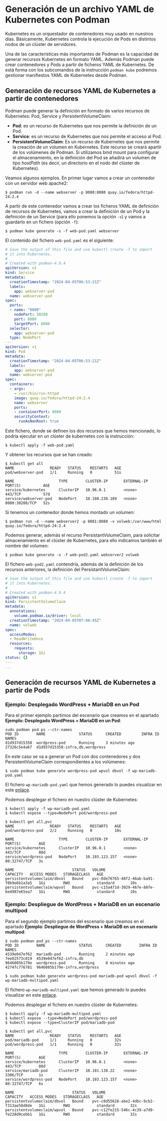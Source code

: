 # Generación de un archivo YAML de Kubernetes con Podman

Kubernetes es un orquestador de contenedores muy usado en nuestros días. Básicamente, Kubernetes controla la ejecución de Pods en distintos nodos de un clúster de servidores.

Una de las características más importantes de Podman es la capacidad de generar recursos Kubernetes en formato YAML. Además Podman puede crear contenedores y Pods a partir de ficheros YAML de Kubernetes. De está forma con los subcomandos de la instrucción `podman kube` podremos gestionar manifiestos YAML de Kubernetes desde Podman.

## Generación de recursos YAML de Kubernetes a partir de contenedores

Podman puede generar la definición en formato de varios recursos de Kubernetes: Pod, Service y PersistentVolumeClaim:

* **Pod**: es un recurso de Kubernetes que nos permite la definición de un Pod.
* **Service**: es un recurso de Kubernetes que nos permite el acceso al Pod.
* **PersistentVolumeClaim**: Es un recurso de Kubernetes que nos permite la creación de un volumen en Kubernetes. Este recurso se creará apartir de los volúmenes de Podman. Si utilizamos bind mount para configurar el almacenamiento, en la definición del Pod se añadirá un volumen de tipo *hostPath* (es decir, un directorio en el nodo del clúster de Kubernetes).

Veamos algunos ejemplos. En primer lugar vamos a crear un contenedor con un servidor web apache2:

```
$ podman run -d --name webserver -p 8080:8080 quay.io/fedora/httpd-24:2.4
```

A partir de este contenedor vamos a crear los ficheros YAML de definición de recursos de Kubernetes, vamos a crear la definición de un Pod y la definición de un Service (para ello ponemos la opción `-s`) y vamos a guardarlo en un fichero (opción `-f`):

```
$ podman kube generate -s -f web-pod.yaml webserver
```

El contenido del fichero `web-pod.yaml` es el siguiente:

```yaml
# Save the output of this file and use kubectl create -f to import
# it into Kubernetes.
#
# Created with podman-4.9.4
apiVersion: v1
kind: Service
metadata:
  creationTimestamp: "2024-04-05T06:53:21Z"
  labels:
    app: webserver-pod
  name: webserver-pod
spec:
  ports:
  - name: "8080"
    nodePort: 30208
    port: 8080
    targetPort: 8080
  selector:
    app: webserver-pod
  type: NodePort
---
apiVersion: v1
kind: Pod
metadata:
  creationTimestamp: "2024-04-05T06:53:21Z"
  labels:
    app: webserver-pod
  name: webserver-pod
spec:
  containers:
  - args:
    - /usr/bin/run-httpd
    image: quay.io/fedora/httpd-24:2.4
    name: webserver
    ports:
    - containerPort: 8080
    securityContext:
      runAsNonRoot: true
```

Este fichero, donde se definen los dos recursos que hemos mencionado, lo podría ejecutar en un clúster de kubernetes con la instrucción:

```
$ kubectl apply -f web-pod.yaml 
```

Y obtener los recursos que se han creado:

```
$ kubectl get all
NAME                READY   STATUS    RESTARTS   AGE
pod/webserver-pod   1/1     Running   0          51s

NAME                    TYPE        CLUSTER-IP       EXTERNAL-IP   PORT(S)          AGE
service/kubernetes      ClusterIP   10.96.0.1        <none>        443/TCP          57d
service/webserver-pod   NodePort    10.108.230.189   <none>        8080:30208/TCP   52s
```

Si tenemos un contenedor donde hemos montado un volumen:

```
$ podman run -d --name webserver2 -p 8081:8080 -v volweb:/var/www/html quay.io/fedora/httpd-24:2.4
```

Podemos generar, además el recurso PersistantVolumeClaim, para solicitar almacenamiento en el clúster de Kubernetes, para ello indicamos también el nombre del volumen:

```
$ podman kube generate -s -f web-pod2.yaml webserver2 volweb
```

El fichero `web-pod2.yaml` contendría, además de la definición de los recursos anteriores, la definición del PersistantVolumeClaim:

```yaml
# Save the output of this file and use kubectl create -f to import
# it into Kubernetes.
#
# Created with podman-4.9.4
apiVersion: v1
kind: PersistentVolumeClaim
metadata:
  annotations:
    volume.podman.io/driver: local
  creationTimestamp: "2024-04-05T07:06:45Z"
  name: volweb
spec:
  accessModes:
  - ReadWriteOnce
  resources:
    requests:
      storage: 1Gi
status: {}
---
...
```

## Generación de recursos YAML de Kubernetes a partir de Pods

### Ejemplo: Desplegado WordPress + MariaDB en un Pod

Para el primer ejemplo partimos del escenario que creamos en el apartado **Ejemplo: Desplegado WordPress + MariaDB en un Pod**:

```
sudo podman pod ps --ctr-names
POD ID        NAME               STATUS      CREATED         INFRA ID      NAMES
d1d937d15358  wordpress-pod      Running     3 minutes ago   27326c5e4a67  d1d937d15358-infra,db,wordpress
```

En este caso se va a generar un Pod con dos contenedores y dos PersistentVolumeClaim correspondientes a los volúmenes:

```
$ sudo podman kube generate wordpress-pod wpvol dbvol -f wp-mariadb-pod.yaml
```

El fichero `wp-mariadb-pod.yaml` que hemos generado lo puedes visualizar en este [enlace](https://raw.githubusercontent.com/josedom24/ejemplos_curso_podman_ow/main/modulo5/wp-mariadb-pod.yaml).

Podemos desplegar el fichero en nuestro clúster de Kubernetes:

```
$ kubectl apply -f wp-mariadb-pod.yaml 
$ kubectl expose --type=NodePort pod/wordpress-pod

$ kubectl get all,pvc
NAME                READY   STATUS    RESTARTS   AGE
pod/wordpress-pod   2/2     Running   0          10s

NAME                    TYPE        CLUSTER-IP       EXTERNAL-IP   PORT(S)        AGE
service/kubernetes      ClusterIP   10.96.0.1        <none>        443/TCP        80d
service/wordpress-pod   NodePort    10.103.123.157   <none>        80:32747/TCP   3s

NAME                          STATUS   VOLUME                                     CAPACITY   ACCESS MODES   STORAGECLASS   AGE
persistentvolumeclaim/dbvol   Bound    pvc-8de76765-48f2-46ab-ba91-f0b9e6b1a3a5   1Gi        RWO            standard       10s
persistentvolumeclaim/wpvol   Bound    pvc-c15a471d-3029-467e-88fe-6ed987e65ea7   1Gi        RWO            standard       10s
```


### Ejemplo: Despliegue de WordPress + MariaDB en un escenario multipod


Para el segundo ejemplo partimos del escenario que creamos en el apartado **Ejemplo: Despliegue de WordPress + MariaDB en un escenario multipod**: 

```
$ sudo podman pod ps --ctr-names
POD ID        NAME               STATUS      CREATED        INFRA ID      NAMES
4539e047ef62  mariadb-pod        Running     2 minutes ago  7ee82573c019  4539e047ef62-infra,db
9646085b179e  wordpress-pod      Running     8 minutes ago  4274fc776781  9646085b179e-infra,wordpress
```


```
$ sudo podman kube generate wordpress-pod mariadb-pod wpvol dbvol -f wp-mariadb-multipod.yaml 
```

El fichero `wp-mariadb-multipod.yaml` que hemos generado lo puedes visualizar en este [enlace](https://raw.githubusercontent.com/josedom24/ejemplos_curso_podman_ow/main/modulo5/wp-mariadb-multipod.yaml).

Podemos desplegar el fichero en nuestro clúster de Kubernetes:

```
$ kubectl apply -f wp-mariadb-multipod.yaml 
$ kubectl expose --type=NodePort pod/wordpress-pod
$ kubectl expose --type=ClusterIP pod/mariadb-pod

$ kubectl get all,pvc
NAME                READY   STATUS    RESTARTS   AGE
pod/mariadb-pod     1/1     Running   0          32s
pod/wordpress-pod   1/1     Running   0          32s

NAME                    TYPE        CLUSTER-IP       EXTERNAL-IP   PORT(S)        AGE
service/kubernetes      ClusterIP   10.96.0.1        <none>        443/TCP        80d
service/mariadb-pod     ClusterIP   10.101.138.22    <none>        3306/TCP       1s
service/wordpress-pod   NodePort    10.103.123.157   <none>        80:32747/TCP   6s

NAME                          STATUS   VOLUME                                     CAPACITY   ACCESS MODES   STORAGECLASS   AGE
persistentvolumeclaim/dbvol   Bound    pvc-c0d55626-abe2-4dbc-9cb2-f313ae58d8de   1Gi        RWO            standard       32s
persistentvolumeclaim/wpvol   Bound    pvc-c12fe215-546c-4c39-a7d9-fe228d9cebb1   1Gi        RWO            standard       32s
```
